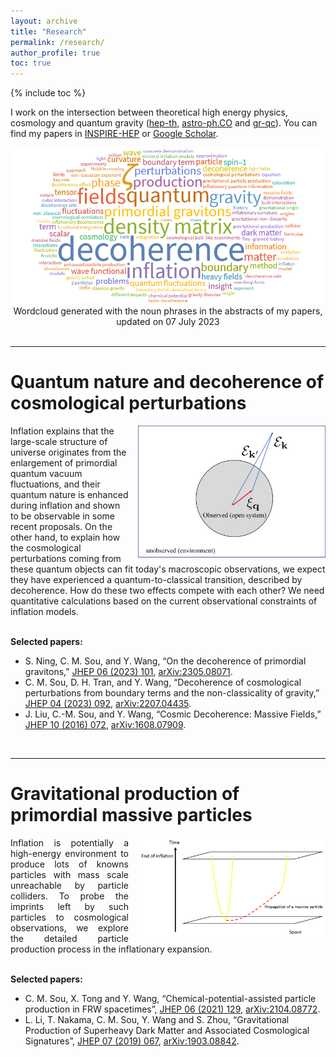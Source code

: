 ```yaml
---
layout: archive
title: "Research"
permalink: /research/
author_profile: true
toc: true
---
```

{% include toc %}

I work on the intersection between theoretical high energy physics, cosmology and quantum gravity ([hep-th](https://arxiv.org/list/hep-th/recent), [astro-ph.CO](https://arxiv.org/list/astro-ph.CO/recent) and [gr-qc](https://arxiv.org/list/gr-qc/recent)). You can find my papers in [INSPIRE-HEP](https://inspirehep.net/authors/1512636) or [Google Scholar](https://scholar.google.com/citations?user=YTBV9l4AAAAJ&hl=en).


<center>
    <img src="/images/wordcloud_research.png" width="500">
    <figcaption> Wordcloud generated with the noun phrases in the abstracts of my papers, updated on 07 July 2023 </figcaption>
</center>

<br>



---

Quantum nature and decoherence of cosmological perturbations
======
<img src='/images/demo_system_environment.png' style="float: right; padding-left:15px" width="300">
<div>
    Inflation explains that the large-scale structure of universe originates from the enlargement of primordial quantum vacuum fluctuations, and their quantum nature is enhanced during inflation and shown to be observable in some recent proposals. On the other hand, to explain how the cosmological perturbations coming from these quantum objects can fit today's macroscopic observations, we expect they have experienced a quantum-to-classical transition, described by decoherence. How do these two effects compete with each other? We need quantitative calculations based on the current observational constraints of inflation models.
</div>

<br clear="right"/>

**Selected papers:**
* S. Ning, C. M. Sou, and Y. Wang, “On the decoherence of primordial gravitons,” [JHEP 06 (2023) 101](https://doi.org/10.1007/JHEP06(2023)101), [arXiv:2305.08071](https://arxiv.org/abs/2305.08071).
* C. M. Sou, D. H. Tran, and Y. Wang, “Decoherence of cosmological perturbations
from boundary terms and the non-classicality of gravity,” [JHEP 04 (2023) 092](https://doi.org/10.1007/JHEP04(2023)092), [arXiv:2207.04435](https://arxiv.org/abs/2207.04435).
* J. Liu, C.-M. Sou, and Y. Wang, “Cosmic Decoherence: Massive Fields,” [JHEP 10 (2016) 072](https://doi.org/10.1007/JHEP10(2016)072), [arXiv:1608.07909](https://arxiv.org/abs/1608.07909).

<br>

---

Gravitational production of primordial massive particles
======

<img src='/images/massive_particle.png' style="float: right; padding-left:15px" width="300">
<div align="justify">
    Inflation is potentially a high-energy environment to produce lots of knowns particles with mass scale unreachable by particle colliders. To probe the imprints left by such particles to cosmological observations, we explore the detailed particle production process in the inflationary expansion.
</div>

<br clear="right"/>

**Selected papers:**
* C. M. Sou, X. Tong and Y. Wang, “Chemical-potential-assisted particle production in FRW spacetimes”, [JHEP 06 (2021) 129](https://doi.org/10.1007/JHEP06(2021)129), [arXiv:2104.08772](https://arxiv.org/abs/2104.08772).
* L. Li, T. Nakama, C. M. Sou, Y. Wang and S. Zhou, “Gravitational Production of Superheavy Dark Matter and Associated Cosmological Signatures”, [JHEP 07 (2019) 067](https://doi.org/10.1007/JHEP07(2019)067), [arXiv:1903.08842](https://arxiv.org/abs/1903.08842).
